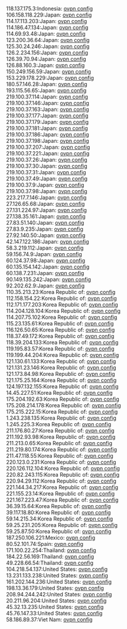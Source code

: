 118.137.175.3:Indonesia: [ovpn config](vpn/118_137_175_3.ovpn)  
106.158.118.229:Japan: [ovpn config](vpn/106_158_118_229.ovpn)  
114.17.113.203:Japan: [ovpn config](vpn/114_17_113_203.ovpn)  
114.186.47.134:Japan: [ovpn config](vpn/114_186_47_134.ovpn)  
114.69.93.48:Japan: [ovpn config](vpn/114_69_93_48.ovpn)  
123.200.36.64:Japan: [ovpn config](vpn/123_200_36_64.ovpn)  
125.30.24.246:Japan: [ovpn config](vpn/125_30_24_246.ovpn)  
126.2.234.156:Japan: [ovpn config](vpn/126_2_234_156.ovpn)  
126.39.70.94:Japan: [ovpn config](vpn/126_39_70_94.ovpn)  
126.88.160.3:Japan: [ovpn config](vpn/126_88_160_3.ovpn)  
150.249.156.59:Japan: [ovpn config](vpn/150_249_156_59.ovpn)  
153.229.178.229:Japan: [ovpn config](vpn/153_229_178_229.ovpn)  
180.57.146.28:Japan: [ovpn config](vpn/180_57_146_28.ovpn)  
193.115.56.65:Japan: [ovpn config](vpn/193_115_56_65.ovpn)  
219.100.37.114:Japan: [ovpn config](vpn/219_100_37_114.ovpn)  
219.100.37.146:Japan: [ovpn config](vpn/219_100_37_146.ovpn)  
219.100.37.163:Japan: [ovpn config](vpn/219_100_37_163.ovpn)  
219.100.37.177:Japan: [ovpn config](vpn/219_100_37_177.ovpn)  
219.100.37.179:Japan: [ovpn config](vpn/219_100_37_179.ovpn)  
219.100.37.181:Japan: [ovpn config](vpn/219_100_37_181.ovpn)  
219.100.37.186:Japan: [ovpn config](vpn/219_100_37_186.ovpn)  
219.100.37.198:Japan: [ovpn config](vpn/219_100_37_198.ovpn)  
219.100.37.207:Japan: [ovpn config](vpn/219_100_37_207.ovpn)  
219.100.37.221:Japan: [ovpn config](vpn/219_100_37_221.ovpn)  
219.100.37.26:Japan: [ovpn config](vpn/219_100_37_26.ovpn)  
219.100.37.30:Japan: [ovpn config](vpn/219_100_37_30.ovpn)  
219.100.37.31:Japan: [ovpn config](vpn/219_100_37_31.ovpn)  
219.100.37.49:Japan: [ovpn config](vpn/219_100_37_49.ovpn)  
219.100.37.9:Japan: [ovpn config](vpn/219_100_37_9.ovpn)  
219.100.37.98:Japan: [ovpn config](vpn/219_100_37_98.ovpn)  
223.217.7.146:Japan: [ovpn config](vpn/223_217_7_146.ovpn)  
27.126.65.68:Japan: [ovpn config](vpn/27_126_65_68.ovpn)  
27.131.224.97:Japan: [ovpn config](vpn/27_131_224_97.ovpn)  
27.138.35.161:Japan: [ovpn config](vpn/27_138_35_161.ovpn)  
27.83.51.140:Japan: [ovpn config](vpn/27_83_51_140.ovpn)  
27.83.9.235:Japan: [ovpn config](vpn/27_83_9_235.ovpn)  
27.92.140.50:Japan: [ovpn config](vpn/27_92_140_50.ovpn)  
42.147.122.186:Japan: [ovpn config](vpn/42_147_122_186.ovpn)  
58.3.219.112:Japan: [ovpn config](vpn/58_3_219_112.ovpn)  
59.156.74.9:Japan: [ovpn config](vpn/59_156_74_9.ovpn)  
60.124.37.98:Japan: [ovpn config](vpn/60_124_37_98.ovpn)  
60.135.154.142:Japan: [ovpn config](vpn/60_135_154_142.ovpn)  
60.138.7.231:Japan: [ovpn config](vpn/60_138_7_231.ovpn)  
90.149.135.242:Japan: [ovpn config](vpn/90_149_135_242.ovpn)  
92.202.62.9:Japan: [ovpn config](vpn/92_202_62_9.ovpn)  
110.35.213.23:Korea Republic of: [ovpn config](vpn/110_35_213_23.ovpn)  
112.158.154.22:Korea Republic of: [ovpn config](vpn/112_158_154_22.ovpn)  
112.171.177.203:Korea Republic of: [ovpn config](vpn/112_171_177_203.ovpn)  
114.204.128.104:Korea Republic of: [ovpn config](vpn/114_204_128_104.ovpn)  
114.207.75.102:Korea Republic of: [ovpn config](vpn/114_207_75_102.ovpn)  
115.23.135.61:Korea Republic of: [ovpn config](vpn/115_23_135_61.ovpn)  
116.126.50.65:Korea Republic of: [ovpn config](vpn/116_126_50_65.ovpn)  
118.37.49.172:Korea Republic of: [ovpn config](vpn/118_37_49_172.ovpn)  
118.39.204.133:Korea Republic of: [ovpn config](vpn/118_39_204_133.ovpn)  
119.195.83.57:Korea Republic of: [ovpn config](vpn/119_195_83_57.ovpn)  
119.199.44.204:Korea Republic of: [ovpn config](vpn/119_199_44_204.ovpn)  
121.130.61.133:Korea Republic of: [ovpn config](vpn/121_130_61_133.ovpn)  
121.131.23.146:Korea Republic of: [ovpn config](vpn/121_131_23_146.ovpn)  
121.173.84.98:Korea Republic of: [ovpn config](vpn/121_173_84_98.ovpn)  
121.175.25.164:Korea Republic of: [ovpn config](vpn/121_175_25_164.ovpn)  
124.197.132.155:Korea Republic of: [ovpn config](vpn/124_197_132_155.ovpn)  
14.45.227.51:Korea Republic of: [ovpn config](vpn/14_45_227_51.ovpn)  
175.204.192.63:Korea Republic of: [ovpn config](vpn/175_204_192_63.ovpn)  
175.208.214.178:Korea Republic of: [ovpn config](vpn/175_208_214_178.ovpn)  
175.215.222.15:Korea Republic of: [ovpn config](vpn/175_215_222_15.ovpn)  
1.243.238.135:Korea Republic of: [ovpn config](vpn/1_243_238_135.ovpn)  
1.245.225.3:Korea Republic of: [ovpn config](vpn/1_245_225_3.ovpn)  
211.176.80.27:Korea Republic of: [ovpn config](vpn/211_176_80_27.ovpn)  
211.192.93.98:Korea Republic of: [ovpn config](vpn/211_192_93_98.ovpn)  
211.213.0.65:Korea Republic of: [ovpn config](vpn/211_213_0_65.ovpn)  
211.219.80.174:Korea Republic of: [ovpn config](vpn/211_219_80_174.ovpn)  
211.47.118.55:Korea Republic of: [ovpn config](vpn/211_47_118_55.ovpn)  
220.123.0.231:Korea Republic of: [ovpn config](vpn/220_123_0_231.ovpn)  
220.126.112.104:Korea Republic of: [ovpn config](vpn/220_126_112_104.ovpn)  
220.82.243.115:Korea Republic of: [ovpn config](vpn/220_82_243_115.ovpn)  
220.94.29.112:Korea Republic of: [ovpn config](vpn/220_94_29_112.ovpn)  
221.144.34.217:Korea Republic of: [ovpn config](vpn/221_144_34_217.ovpn)  
221.155.23.14:Korea Republic of: [ovpn config](vpn/221_155_23_14.ovpn)  
221.167.223.47:Korea Republic of: [ovpn config](vpn/221_167_223_47.ovpn)  
36.39.15.64:Korea Republic of: [ovpn config](vpn/36_39_15_64.ovpn)  
39.117.18.80:Korea Republic of: [ovpn config](vpn/39_117_18_80.ovpn)  
59.14.215.34:Korea Republic of: [ovpn config](vpn/59_14_215_34.ovpn)  
59.25.231.205:Korea Republic of: [ovpn config](vpn/59_25_231_205.ovpn)  
59.25.87.50:Korea Republic of: [ovpn config](vpn/59_25_87_50.ovpn)  
187.250.106.221:Mexico: [ovpn config](vpn/187_250_106_221.ovpn)  
80.52.101.74:Spain: [ovpn config](vpn/80_52_101_74.ovpn)  
171.100.22.254:Thailand: [ovpn config](vpn/171_100_22_254.ovpn)  
184.22.56.169:Thailand: [ovpn config](vpn/184_22_56_169.ovpn)  
49.228.66.54:Thailand: [ovpn config](vpn/49_228_66_54.ovpn)  
104.218.54.137:United States: [ovpn config](vpn/104_218_54_137.ovpn)  
13.231.133.238:United States: [ovpn config](vpn/13_231_133_238.ovpn)  
161.202.144.236:United States: [ovpn config](vpn/161_202_144_236.ovpn)  
198.13.36.179:United States: [ovpn config](vpn/198_13_36_179.ovpn)  
208.94.244.242:United States: [ovpn config](vpn/208_94_244_242.ovpn)  
20.211.96.204:United States: [ovpn config](vpn/20_211_96_204.ovpn)  
45.32.13.235:United States: [ovpn config](vpn/45_32_13_235.ovpn)  
45.76.147.33:United States: [ovpn config](vpn/45_76_147_33.ovpn)  
58.186.89.37:Viet Nam: [ovpn config](vpn/58_186_89_37.ovpn)  
